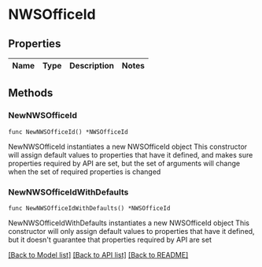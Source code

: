 # NWSOfficeId

## Properties

Name | Type | Description | Notes
------------ | ------------- | ------------- | -------------

## Methods

### NewNWSOfficeId

`func NewNWSOfficeId() *NWSOfficeId`

NewNWSOfficeId instantiates a new NWSOfficeId object
This constructor will assign default values to properties that have it defined,
and makes sure properties required by API are set, but the set of arguments
will change when the set of required properties is changed

### NewNWSOfficeIdWithDefaults

`func NewNWSOfficeIdWithDefaults() *NWSOfficeId`

NewNWSOfficeIdWithDefaults instantiates a new NWSOfficeId object
This constructor will only assign default values to properties that have it defined,
but it doesn't guarantee that properties required by API are set


[[Back to Model list]](../README.md#documentation-for-models) [[Back to API list]](../README.md#documentation-for-api-endpoints) [[Back to README]](../README.md)


